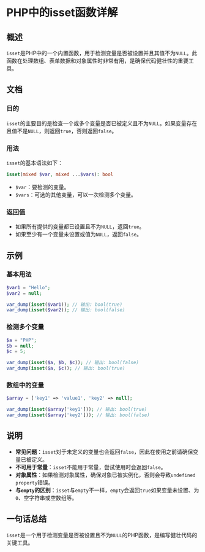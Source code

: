<!--
Meta Description: # PHP中的isset函数详解 ## 概述 `isset`是PHP中的一个内置函数，用于检测变量是否被设置并且其值不为`NULL`。此函数在处理数组、表单数据和对象属性时非常有用，是确保代码健壮性的重要工具。 ## 文档 ### 目的 `isset`的主要目的是检查一个或多个变量是否已被定义且不为...
Meta Keywords: isset, null, false, bool, true
-->

# PHP中的isset函数详解

## 概述
`isset`是PHP中的一个内置函数，用于检测变量是否被设置并且其值不为`NULL`。此函数在处理数组、表单数据和对象属性时非常有用，是确保代码健壮性的重要工具。

## 文档
### 目的
`isset`的主要目的是检查一个或多个变量是否已被定义且不为`NULL`。如果变量存在且值不是`NULL`，则返回`true`，否则返回`false`。

### 用法
`isset`的基本语法如下：
```php
isset(mixed $var, mixed ...$vars): bool
```
- `$var`：要检测的变量。
- `$vars`：可选的其他变量，可以一次检测多个变量。

### 返回值
- 如果所有提供的变量都已设置且不为`NULL`，返回`true`。
- 如果至少有一个变量未设置或值为`NULL`，返回`false`。

## 示例
### 基本用法
```php
$var1 = "Hello";
$var2 = null;

var_dump(isset($var1)); // 输出: bool(true)
var_dump(isset($var2)); // 输出: bool(false)
```

### 检测多个变量
```php
$a = "PHP";
$b = null;
$c = 5;

var_dump(isset($a, $b, $c)); // 输出: bool(false)
var_dump(isset($a, $c)); // 输出: bool(true)
```

### 数组中的变量
```php
$array = ['key1' => 'value1', 'key2' => null];

var_dump(isset($array['key1'])); // 输出: bool(true)
var_dump(isset($array['key2'])); // 输出: bool(false)
```

## 说明
- **常见问题**：`isset`对于未定义的变量也会返回`false`，因此在使用之前请确保变量已被定义。
- **不可用于常量**：`isset`不能用于常量，尝试使用时会返回`false`。
- **对象属性**：如果检测对象属性，确保对象已被实例化，否则会导致`undefined property`错误。
- **与`empty`的区别**：`isset`与`empty`不一样，`empty`会返回`true`如果变量未设置、为`0`、空字符串或空数组等。

## 一句话总结
`isset`是一个用于检测变量是否被设置且不为`NULL`的PHP函数，是编写健壮代码的关键工具。
